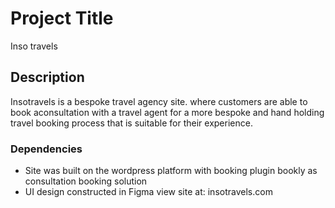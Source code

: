 # Project Title

Inso travels

## Description

Insotravels is a bespoke travel agency site. where customers are able to book aconsultation with a travel agent for a more bespoke and hand holding travel booking process that is suitable for their experience.



### Dependencies

* Site was built on the wordpress platform with booking plugin bookly as consultation booking solution
* UI design constructed in Figma
view site at: 
insotravels.com
